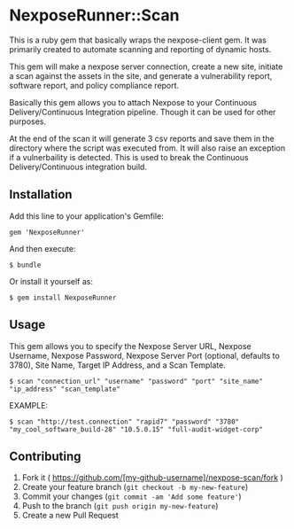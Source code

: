 # NexposeRunner::Scan

This is a ruby gem that basically wraps the nexpose-client gem. It was primarily created to automate scanning and reporting of dynamic hosts. 

This gem will make a nexpose server connection, create a new site, initiate a scan against the assets in the site, and generate a vulnerability report, software report, and policy compliance report. 

Basically this gem allows you to attach Nexpose to your Continuous Delivery/Continuous Integration pipeline. Though it can be used for other purposes.

At the end of the scan it will generate 3 csv reports and save them in the directory where the script was executed from. It will also raise an exception if a vulnerbaility is detected. This is used to break the Continuous Delivery/Continuous integration build.

## Installation

Add this line to your application's Gemfile:

    gem 'NexposeRunner'

And then execute:

    $ bundle

Or install it yourself as:

    $ gem install NexposeRunner

## Usage

This gem allows you to specify the Nexpose Server URL, Nexpose Username, Nexpose Password, Nexpose Server Port (optional, defaults to 3780), Site Name, Target IP Address, and a Scan Template.


    $ scan "connection_url" "username" "password" "port" "site_name" "ip_address" "scan_template"
    
EXAMPLE:

    $ scan "http://test.connection" "rapid7" "password" "3780" "my_cool_software_build-28" "10.5.0.15" "full-audit-widget-corp"

## Contributing

1. Fork it ( https://github.com/[my-github-username]/nexpose-scan/fork )
2. Create your feature branch (`git checkout -b my-new-feature`)
3. Commit your changes (`git commit -am 'Add some feature'`)
4. Push to the branch (`git push origin my-new-feature`)
5. Create a new Pull Request
